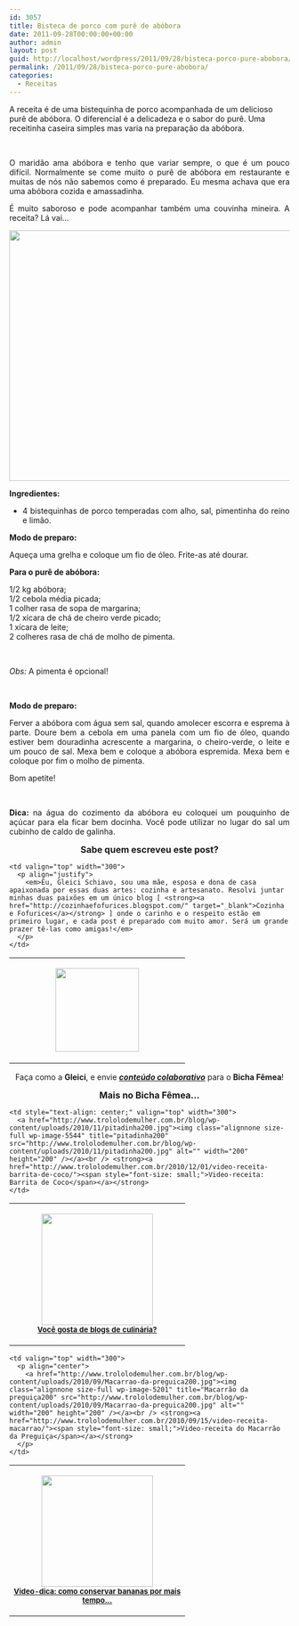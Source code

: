 ```yaml
---
id: 3057
title: Bisteca de porco com purê de abóbora
date: 2011-09-28T00:00:00+00:00
author: admin
layout: post
guid: http://localhost/wordpress/2011/09/28/bisteca-porco-pure-abobora/
permalink: /2011/09/28/bisteca-porco-pure-abobora/
categories:
  - Receitas
---
```

A receita é de uma bistequinha de porco acompanhada de um delicioso purê de abóbora. O diferencial é a delicadeza e o sabor do purê. Uma receitinha caseira simples mas varia na preparação da abóbora.

&nbsp;

<p align="justify">
  O maridão ama abóbora e tenho que variar sempre, o que é um pouco difícil. Normalmente se come muito o purê de abóbora em restaurante e muitas de nós não sabemos como é preparado. Eu mesma achava que era uma abóbora cozida e amassadinha.
</p>

<!--more-->

<p align="justify">
  É muito saboroso e pode acompanhar também uma couvinha mineira. A receita? Lá vai…
</p>

<p align="center">
  <a href="http://www.trololodemulher.com.br/blog/wp-content/uploads/2011/09/bisteca-de-porco-com-pure-de-abobora.jpg"><img class="alignnone size-full wp-image-6961" title="bisteca de porco com purê de abóbora" src="http://www.trololodemulher.com.br/blog/wp-content/uploads/2011/09/bisteca-de-porco-com-pure-de-abobora.jpg" alt="" width="600" height="450" /></a>
</p>

<p align="justify">
  <strong>Ingredientes:</strong>
</p>

  * <div align="justify">
      4 bistequinhas de porco temperadas com alho, sal, pimentinha do reino e limão.
    </div>

<p align="justify">
  <strong>Modo de preparo:</strong>
</p>

<p align="justify">
  Aqueça uma grelha e coloque um fio de óleo. Frite-as até dourar.
</p>

<p align="justify">
  <strong>Para o purê de abóbora:</strong>
</p>

<p align="justify">
  1/2 kg abóbora;<br /> 1/2 cebola média picada;<br /> 1 colher rasa de sopa de margarina;<br /> 1/2 xícara de chá de cheiro verde picado;<br /> 1 xícara de leite;<br /> 2 colheres rasa de chá de molho de pimenta.
</p>

&nbsp;

<p align="justify">
  <em>Obs:</em> A pimenta é opcional!
</p>

&nbsp;

<p align="justify">
  <strong>Modo de preparo: </strong>
</p>

<p align="justify">
  Ferver a abóbora com água sem sal, quando amolecer escorra e esprema à parte. Doure bem a cebola em uma panela com um fio de óleo, quando estiver bem douradinha acrescente a margarina, o cheiro-verde, o leite e um pouco de sal. Mexa bem e coloque a abóbora espremida. Mexa bem e coloque por fim o molho de pimenta.
</p>

<p align="justify">
  Bom apetite!
</p>

&nbsp;

<p align="justify">
  <strong>Dica:</strong> na água do cozimento da abóbora eu coloquei um pouquinho de açúcar para ela ficar bem docinha. Você pode utilizar no lugar do sal um cubinho de caldo de galinha.
</p>

<p align="center">
  <strong><span style="font-size: medium;">Sabe quem escreveu este post?</span></strong>
</p>

<table width="600" border="0" cellspacing="0" cellpadding="2">
  <tr>
    <td valign="top" width="300">
      <p align="center">
        <a href="http://www.trololodemulher.com.br/blog/wp-content/uploads/2011/09/Gleici-Schiavo200.jpg"><img class="alignnone size-thumbnail wp-image-6965" title="Gleici Schiavo200" src="http://www.trololodemulher.com.br/blog/wp-content/uploads/2011/09/Gleici-Schiavo200-150x150.jpg" alt="" width="150" height="150" /></a>
      </p>
    </td>
    
    <td valign="top" width="300">
      <p align="justify">
        <em>Eu, Gleici Schiavo, sou uma mãe, esposa e dona de casa apaixonada por essas duas artes: cozinha e artesanato. Resolvi juntar minhas duas paixões em um único blog [ <strong><a href="http://cozinhaefofurices.blogspot.com/" target="_blank">Cozinha e Fofurices</a></strong> ] onde o carinho e o respeito estão em primeiro lugar, e cada post é preparado com muito amor. Será um grande prazer tê-las como amigas!</em>
      </p>
    </td>
  </tr>
</table>

<p align="center">
  Faça como a <strong>Gleici</strong>, e envie <strong><em><a href="http://www.trololodemulher.com.br/para-voce/conteudo-colaborativo/">conteúdo colaborativo</a></em></strong> para o <strong>Bicha Fêmea</strong>!
</p>

<p align="center">
  <strong><span style="font-size: medium;">Mais no Bicha Fêmea…</span></strong>
</p>

<table width="600" border="0" cellspacing="0" cellpadding="2">
  <tr>
    <td valign="top" width="300">
      <p align="center">
        <a href="http://www.trololodemulher.com.br/blog/wp-content/uploads/2011/08/pimenta200.jpg"><img class="alignnone size-full wp-image-6735" title="green peper isolated on white" src="http://www.trololodemulher.com.br/blog/wp-content/uploads/2011/08/pimenta200.jpg" alt="" width="200" height="200" /></a><br /> <strong><a href="http://www.trololodemulher.com.br/2011/08/12/blogs-de-culinaria/"><span style="font-size: small;">Você gosta de blogs de culinária?</span></a></strong>
      </p>
    </td>
    
    <td style="text-align: center;" valign="top" width="300">
      <a href="http://www.trololodemulher.com.br/blog/wp-content/uploads/2010/11/pitadinha200.jpg"><img class="alignnone size-full wp-image-5544" title="pitadinha200" src="http://www.trololodemulher.com.br/blog/wp-content/uploads/2010/11/pitadinha200.jpg" alt="" width="200" height="200" /></a><br /> <strong><a href="http://www.trololodemulher.com.br/2010/12/01/video-receita-barrita-de-coco/"><span style="font-size: small;">Video-receita: Barrita de Coco</span></a></strong>
    </td>
  </tr>
</table>

<table width="600" border="0" cellspacing="0" cellpadding="2">
  <tr>
    <td valign="top" width="300">
      <p align="center">
        <a href="http://www.trololodemulher.com.br/blog/wp-content/uploads/2010/09/video-dica-sobre-conservacao-de-bananas200.jpg"><img class="alignnone size-full wp-image-5229" title="vídeo-dica sobre conservação de bananas200" src="http://www.trololodemulher.com.br/blog/wp-content/uploads/2010/09/video-dica-sobre-conservacao-de-bananas200.jpg" alt="" width="200" height="200" /></a><br /> <strong><a href="http://www.trololodemulher.com.br/2010/09/24/video-dica-conservar-bananas/"><span style="font-size: small;">Video-dica: como conservar bananas por mais tempo…</span></a></strong>
      </p>
    </td>
    
    <td valign="top" width="300">
      <p align="center">
        <a href="http://www.trololodemulher.com.br/blog/wp-content/uploads/2010/09/Macarrao-da-preguica200.jpg"><img class="alignnone size-full wp-image-5201" title="Macarrão da preguiça200" src="http://www.trololodemulher.com.br/blog/wp-content/uploads/2010/09/Macarrao-da-preguica200.jpg" alt="" width="200" height="200" /></a><br /> <strong><a href="http://www.trololodemulher.com.br/2010/09/15/video-receita-macarrao/"><span style="font-size: small;">Video-receita do Macarrão da Preguiça</span></a></strong>
      </p>
    </td>
  </tr>
</table>